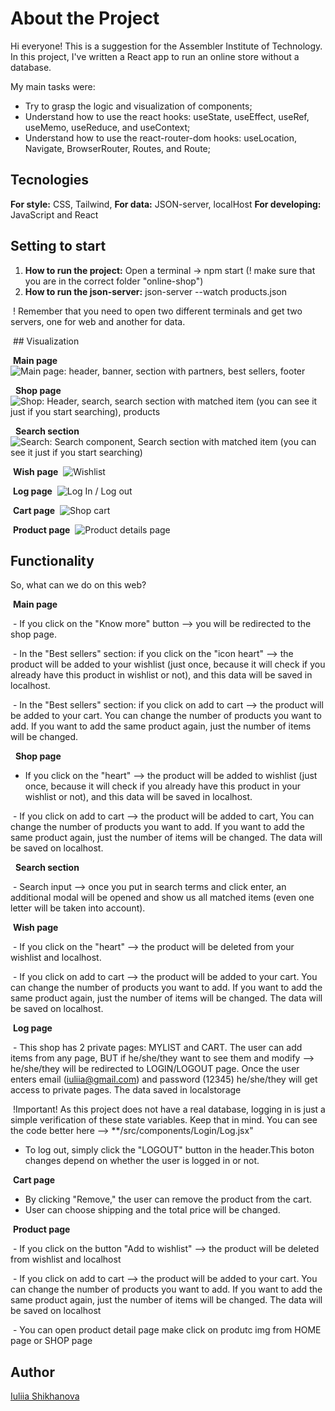 # About the Project


Hi everyone! This is a suggestion for the Assembler Institute of Technology. In this project, I've written a React app to run an online store without a database.


My main tasks were:
- Try to grasp the logic and visualization of components;
- Understand how to use the react hooks: useState, useEffect, useRef, useMemo, useReduce, and useContext;
- Understand how to use the react-router-dom hooks: useLocation, Navigate, BrowserRouter, Routes, and Route;


## Tecnologies


**For style:** CSS, Tailwind,
**For data:** JSON-server, localHost
**For developing:** JavaScript and React


## Setting to start


1. **How to run the project:** Open a terminal -> npm start (! make sure that you are in the correct folder "online-shop")
2. **How to run the json-server:** json-server --watch products.json


 ! Remember that you need to open two different terminals and get two servers, one for web and another for data.


 ## Visualization


 **Main page**
 ![Main page: header, banner, section with partners, best sellers, footer](./src/img/home.png)


  **Shop page**
 ![Shop: Header, search, search section with matched item (you can see it just if you start searching), products](./src/img/shop.png)


  **Search section**
 ![Search: Search component, Search section with matched item (you can see it just if you start searching)](./src/img/search.png)


 **Wish page**
 ![Wishlist](./src/img/wish.png)


 **Log page**
 ![Log In / Log out](./src/img/log.png)


 **Cart page**
 ![Shop cart](./src/img/cart.png)


 **Product page**
 ![Product details page](./src/img/item.png)




## Functionality


So, what can we do on this web?


 **Main page**


 - If you click on the "Know more" button --> you will be redirected to the shop page.


 - In the "Best sellers" section: if you click on the "icon heart" --> the product will be added to your wishlist (just once, because it will check if you already have this product in wishlist or not), and this data will be saved in localhost.


 - In the "Best sellers" section: if you click on add to cart --> the product will be added to your cart. You can change the number of products you want to add. If you want to add the same product again, just the number of items will be changed.


  **Shop page**


- If you click on the "heart" --> the product will be added to wishlist (just once, because it will check if you already have this product in your wishlist or not), and this data will be saved in localhost.


 - If you click on add to cart --> the product will be added to cart, You can change the number of products you want to add. If you want to add the same product again, just the number of items will be changed. The data will be saved on localhost.


  **Search section**


 - Search input --> once you put in search terms and click enter, an additional modal will be opened and show us all matched items (even one letter will be taken into account).



 **Wish page**


 - If you click on the "heart" --> the product will be deleted from your wishlist and localhost.


 - If you click on add to cart --> the product will be added to your cart. You can change the number of products you want to add. If you want to add the same product again, just the number of items will be changed. The data will be saved on localhost.



 **Log page**


 - This shop has 2 private pages: MYLIST and CART. The user can add items from any page, BUT if he/she/they want to see them and modify --> he/she/they will be redirected to LOGIN/LOGOUT page. Once the user enters email (iuliia@gmail.com) and password (12345) he/she/they will get access to private pages. The data saved in localstorage


 !Important! As this project does not have a real database, logging in is just a simple verification of these state variables. Keep that in mind. You can see the code better here --> **/src/components/Login/Log.jsx"


- To log out, simply click the "LOGOUT" button in the header.This boton changes depend on whether the user is logged in or not.



 **Cart page**


- By clicking "Remove," the user can remove the product from the cart.
- User can choose shipping and the total price will be changed.



 **Product page**


 - If you click on the button "Add to wishlist" --> the product will be deleted from wishlist and localhost


 - If you click on add to cart --> the product will be added to your cart. You can change the number of products you want to add. If you want to add the same product again, just the number of items will be changed. The data will be saved on localhost


 - You can open product detail page make click on produtc img from HOME page or SHOP page




## Author


[Iuliia Shikhanova](https://github.com/IuliiaNova)